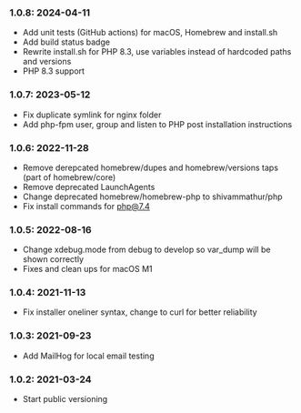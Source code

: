### 1.0.8: 2024-04-11

* Add unit tests (GitHub actions) for macOS, Homebrew and install.sh
* Add build status badge
* Rewrite install.sh for PHP 8.3, use variables instead of hardcoded paths and versions
* PHP 8.3 support

### 1.0.7: 2023-05-12

* Fix duplicate symlink for nginx folder
* Add php-fpm user, group and listen to PHP post installation instructions

### 1.0.6: 2022-11-28

* Remove derepcated homebrew/dupes and homebrew/versions taps (part of homebrew/core)
* Remove deprecated LaunchAgents
* Change deprecated homebrew/homebrew-php to shivammathur/php
* Fix install commands for php@7.4

### 1.0.5: 2022-08-16

* Change xdebug.mode from debug to develop so var_dump will be shown correctly
* Fixes and clean ups for macOS M1

### 1.0.4: 2021-11-13

* Fix installer oneliner syntax, change to curl for better reliability

### 1.0.3: 2021-09-23

* Add MailHog for local email testing

### 1.0.2: 2021-03-24

* Start public versioning
